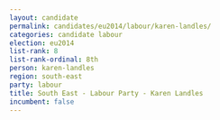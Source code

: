 ```yaml
---
layout: candidate
permalink: candidates/eu2014/labour/karen-landles/
categories: candidate labour
election: eu2014
list-rank: 8
list-rank-ordinal: 8th
person: karen-landles
region: south-east
party: labour
title: South East - Labour Party - Karen Landles
incumbent: false
---
```

